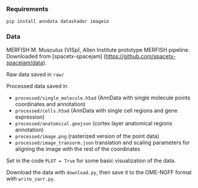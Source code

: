 ### Requirements
`pip install anndata datashader imageio`

### Data
MERFISH M. Musculus (VISp), Allen Institute prototype MERFISH pipeline. Downloaded from [spacetx-spacejam] (https://github.com/spacetx-spacejam/data).

Raw data saved in `raw/`

Processed data saved in
- `processed/single_molecule.h5ad` (AnnData with single molecule points coordinates and annotation)
- `processed/cells.h5ad` (AnnData with single cell regions and gene expression)
- `processed/anatomical.geojson` (cortex layer anatomical regions annotation)
- `processed/image.png` (rasterized version of the point data)
- `processed/image_transorm.json` translation and scaling parameters for aligning the image with the rest of the coordinates

Set in the code `PLOT = True` for some basic visualization of the data.

Download the data with `download.py`, then save it to the OME-NGFF format with `write_zarr.py`.
